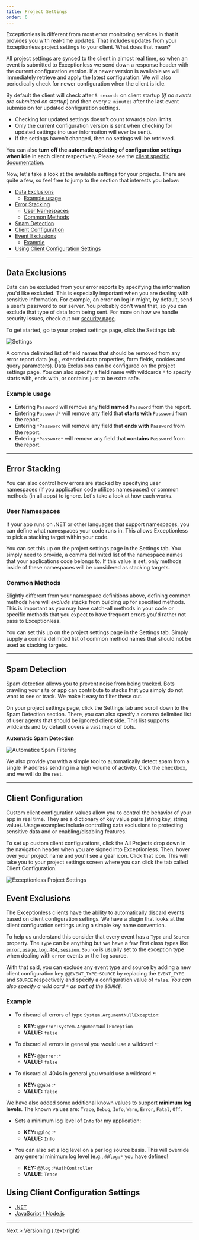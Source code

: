 ```yaml
---
title: Project Settings
order: 6
---
```


Exceptionless is different from most error monitoring services in that it provides you with real-time updates. That includes updates from your Exceptionless project settings to your client. What does that mean? 

All project settings are synced to the client in almost real time, so when an event is submitted to Exceptionless we send down a response header with the current configuration version. If a newer version is available we will immediately retrieve and apply the latest configuration. We will also periodically check for newer configuration when the client is idle.

By default the client will check after `5 seconds` on client startup (*if no events are submitted on startup*) and then every `2 minutes` after the last event submission for updated configuration settings.

- Checking for updated settings doesn't count towards plan limits.
- Only the current configuration version is sent when checking for updated settings (no user information will ever be sent).
- If the settings haven't changed, then no settings will be retrieved.

You can also **turn off the automatic updating of configuration settings when idle** in each client respectively. Please see the [client specific documentation](#clients).

Now, let's take a look at the available settings for your projects. There are quite a few, so feel free to jump to the section that interests you below: 

<!-- - [Clients](#clients) -->
- [Data Exclusions](#data-exclusions)
  - [Example usage](#example-usage)
- [Error Stacking](#error-stacking)
  - [User Namespaces](#user-namespaces)
  - [Common Methods](#common-methods)
- [Spam Detection](#spam-detection)
- [Client Configuration](#client-configuration)
- [Event Exclusions](#event-exclusions)
  - [Example](#example)
- [Using Client Configuration Settings](#using-client-configuration-settings)

---

<!-- ## Clients

Exceptionless has a robust API that can be used through any client interface, but as a convenience, we have provided two Exceptionless client wrappers—one for .NET and one for JavaScript.

Each client wrapper has its own guide to help you get started. Visit either one below. 

- [.NET](clients/dotnet/)
- [JavaScript / Node.js](clients/javascript/) -->

## Data Exclusions

Data can be excluded from your error reports by specifying the information you'd like excluded. This is especially important when you are dealing with sensitive information. For example, an error on log in might, by default, send a user's password to our server. You probably don't want that, so you can exclude that type of data from being sent. For more on how we handle security issues, check out our [security page](security.md).

To get started, go to your project settings page, click the Settings tab. 

![Settings](img/DataExclusions.png)

A comma delimited list of field names that should be removed from any error report data (e.g., extended data properties, form fields, cookies and query parameters). Data Exclusions can be configured on the project settings page. You can also specify a field name with wildcards `*` to specify starts with, ends with, or contains just to be extra safe.

### Example usage

- Entering `Password` will remove any field **named** `Password` from the report.
- Entering `Password*` will remove any field that **starts with** `Password` from the report.
- Entering `*Password` will remove any field that **ends with** `Password` from the report.
- Entering `*Password*` will remove any field that **contains** `Password` from the report.

---

## Error Stacking

You can also control how errors are stacked by specifying user namespaces (if you application code utilizes namespaces) or common methods (in all apps) to ignore. Let's take a look at how each works. 

### User Namespaces

If your app runs on .NET or other languages that support namespaces, you can define what namespaces your code runs in. This allows Exceptionless to pick a stacking target within your code. 

You can set this up on the project settings page in the Settings tab. You simply need to provide, a comma delimited list of the namespace names that your applications code belongs to. If this value is set, only methods inside of these namespaces will be considered as stacking targets.

### Common Methods

Slightly different from your namespace definitions above, defining common methods here will *exclude* stacks from building up for specified methods. This is important as you may have catch-all methods in your code or specific methods that you expect to have frequent errors you'd rather not pass to Exceptionless. 

You can set this up on the project settings page in the Settings tab. Simply supply a comma delimited list of common method names that should not be used as stacking targets. 

---

## Spam Detection

Spam detection allows you to prevent noise from being tracked. Bots crawling your site or app can contribute to stacks that you simply do not want to see or track. We make it easy to filter these out. 

On your project settings page, click the Settings tab and scroll down to the Spam Detection section. There, you can also specify a comma delimited list of user agents that should be ignored client side. This list supports wildcards and by default covers a vast major of bots. 

**Automatic Spam Detection**

![Automatice Spam Filtering](img/Spam_Detection.png)

We also provide you with a simple tool to automatically detect spam from a single IP address sending in a high volume of activity. Click the checkbox, and we will do the rest.

---

## Client Configuration

Custom client configuration values allow you to control the behavior of your app in real time. They are a dictionary of key value pairs (string key, string value). Usage examples include controlling data exclusions to protecting sensitive data and or enabling/disabling features. 

To set up custom client configurations, click the All Projects drop down in the navigation header when you are signed into Exceptionless. Then, hover over your project name and you'll see a gear icon. Click that icon. This will take you to your project settings screen where you can click the tab called Client Configuration.

![Exceptionless Project Settings](img/project-settings.png)

## Event Exclusions

The Exceptionless clients have the ability to automatically discard events based on client configuration settings. We have a plugin that looks at the client configuration settings using a simple key name convention.

To help us understand this consider that every event has a `Type` and `Source` property. The `Type` can be anything but we have a few first class types like [`error`, `usage`, `log`, `404`, `session`](https://github.com/exceptionless/Exceptionless/blob/master/src/Exceptionless.Core/Models/Event.cs#L92-L100). `Source` is usually set to the exception type when dealing with `error` events or the `log` source.

With that said, you can exclude any event type and source by adding a new client configuration key `@@EVENT_TYPE:SOURCE` by replacing the `EVENT_TYPE` and `SOURCE` respectively and specify a configuration value of `false`. _You can also specify a wild card `*` as part of the `SOURCE`._

### Example

- To discard all errors of type `System.ArgumentNullException`:
  - **KEY:** `@@error:System.ArgumentNullException`
  - **VALUE:** `false`

- To discard all errors in general you would use a wildcard `*`:
  - **KEY:** `@@error:*`
  - **VALUE:** `false`

- To discard all 404s in general you would use a wildcard `*`:
  - **KEY:** `@@404:*`
  - **VALUE:** `false`

We have also added some additional known values to support **minimum log levels**. The known values are: `Trace`, `Debug`, `Info`, `Warn`, `Error`, `Fatal`, `Off`.

- Sets a minimum log level of `Info` for my application:
  - **KEY:** `@@log:*`
  - **VALUE:** `Info`

- You can also set a log level on a per log source basis. This will override any general minimum log level (e.g., `@@log:*` you have defined!
  - **KEY:** `@@log:*AuthController`
  - **VALUE:** `Trace`

## Using Client Configuration Settings

- [.NET](clients/dotnet/client-configuration-values.md)
- [JavaScript / Node.js](clients/javascript/client-configuration-values.md)

---

[Next > Versioning](versioning.md) {.text-right}
